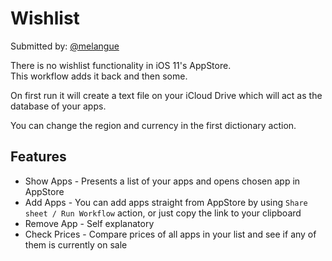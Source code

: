 # Wishlist
    
Submitted by: [@melangue](https://github.com/melangue)

There is no wishlist functionality in iOS 11's AppStore.  
This workflow adds it back and then some.

On first run it will create a text file on your iCloud Drive which will act as the database of your apps.

You can change the region and currency in the first dictionary action.

## Features
- Show Apps - Presents a list of your apps and opens chosen app in AppStore
- Add Apps - You can add apps straight from AppStore by using `Share sheet / Run Workflow` action, or just copy the link to your clipboard
- Remove App - Self explanatory
- Check Prices - Compare prices of all apps in your list and see if any of them is currently on sale